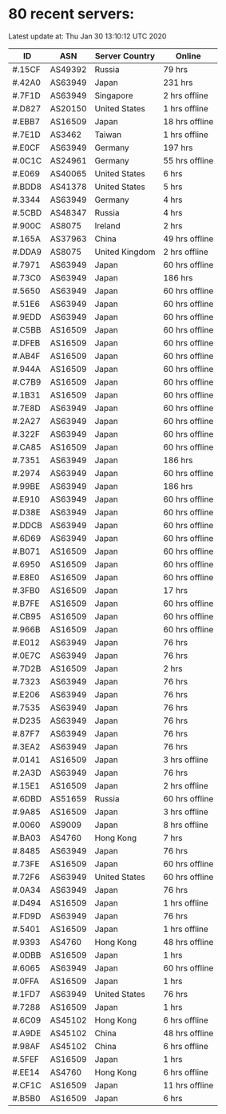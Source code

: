 # 80 recent servers:

Latest update at: Thu Jan 30 13:10:12 UTC 2020

| ID | ASN | Server Country | Online |
| -- | --- | -------------- | ------ |
| #.15CF | AS49392 | Russia | 79 hrs |
| #.42A0 | AS63949 | Japan | 231 hrs |
| #.7F1D | AS63949 | Singapore | 2 hrs offline |
| #.D827 | AS20150 | United States | 1 hrs offline |
| #.EBB7 | AS16509 | Japan | 18 hrs offline |
| #.7E1D | AS3462 | Taiwan | 1 hrs offline |
| #.E0CF | AS63949 | Germany | 197 hrs |
| #.0C1C | AS24961 | Germany | 55 hrs offline |
| #.E069 | AS40065 | United States | 6 hrs |
| #.BDD8 | AS41378 | United States | 5 hrs |
| #.3344 | AS63949 | Germany | 4 hrs |
| #.5CBD | AS48347 | Russia | 4 hrs |
| #.900C | AS8075 | Ireland | 2 hrs |
| #.165A | AS37963 | China | 49 hrs offline |
| #.DDA9 | AS8075 | United Kingdom | 2 hrs offline |
| #.7971 | AS63949 | Japan | 60 hrs offline |
| #.73C0 | AS63949 | Japan | 186 hrs |
| #.5650 | AS63949 | Japan | 60 hrs offline |
| #.51E6 | AS63949 | Japan | 60 hrs offline |
| #.9EDD | AS63949 | Japan | 60 hrs offline |
| #.C5BB | AS16509 | Japan | 60 hrs offline |
| #.DFEB | AS16509 | Japan | 60 hrs offline |
| #.AB4F | AS16509 | Japan | 60 hrs offline |
| #.944A | AS16509 | Japan | 60 hrs offline |
| #.C7B9 | AS16509 | Japan | 60 hrs offline |
| #.1B31 | AS16509 | Japan | 60 hrs offline |
| #.7E8D | AS63949 | Japan | 60 hrs offline |
| #.2A27 | AS63949 | Japan | 60 hrs offline |
| #.322F | AS63949 | Japan | 60 hrs offline |
| #.CA85 | AS16509 | Japan | 60 hrs offline |
| #.7351 | AS63949 | Japan | 186 hrs |
| #.2974 | AS63949 | Japan | 60 hrs offline |
| #.99BE | AS63949 | Japan | 186 hrs |
| #.E910 | AS63949 | Japan | 60 hrs offline |
| #.D38E | AS63949 | Japan | 60 hrs offline |
| #.DDCB | AS63949 | Japan | 60 hrs offline |
| #.6D69 | AS63949 | Japan | 60 hrs offline |
| #.B071 | AS16509 | Japan | 60 hrs offline |
| #.6950 | AS16509 | Japan | 60 hrs offline |
| #.E8E0 | AS16509 | Japan | 60 hrs offline |
| #.3FB0 | AS16509 | Japan | 17 hrs |
| #.B7FE | AS16509 | Japan | 60 hrs offline |
| #.CB95 | AS16509 | Japan | 60 hrs offline |
| #.966B | AS16509 | Japan | 60 hrs offline |
| #.E012 | AS63949 | Japan | 76 hrs |
| #.0E7C | AS63949 | Japan | 76 hrs |
| #.7D2B | AS16509 | Japan | 2 hrs |
| #.7323 | AS63949 | Japan | 76 hrs |
| #.E206 | AS63949 | Japan | 76 hrs |
| #.7535 | AS63949 | Japan | 76 hrs |
| #.D235 | AS63949 | Japan | 76 hrs |
| #.87F7 | AS63949 | Japan | 76 hrs |
| #.3EA2 | AS63949 | Japan | 76 hrs |
| #.0141 | AS16509 | Japan | 3 hrs offline |
| #.2A3D | AS63949 | Japan | 76 hrs |
| #.15E1 | AS16509 | Japan | 2 hrs offline |
| #.6DBD | AS51659 | Russia | 60 hrs offline |
| #.9A85 | AS16509 | Japan | 3 hrs offline |
| #.0060 | AS9009 | Japan | 8 hrs offline |
| #.BA03 | AS4760 | Hong Kong | 7 hrs |
| #.8485 | AS63949 | Japan | 76 hrs |
| #.73FE | AS16509 | Japan | 60 hrs offline |
| #.72F6 | AS63949 | United States | 60 hrs offline |
| #.0A34 | AS63949 | Japan | 76 hrs |
| #.D494 | AS16509 | Japan | 1 hrs offline |
| #.FD9D | AS63949 | Japan | 76 hrs |
| #.5401 | AS16509 | Japan | 1 hrs offline |
| #.9393 | AS4760 | Hong Kong | 48 hrs offline |
| #.0DBB | AS16509 | Japan | 1 hrs |
| #.6065 | AS63949 | Japan | 60 hrs offline |
| #.0FFA | AS16509 | Japan | 1 hrs |
| #.1FD7 | AS63949 | United States | 76 hrs |
| #.7288 | AS16509 | Japan | 1 hrs |
| #.6C09 | AS45102 | Hong Kong | 6 hrs offline |
| #.A9DE | AS45102 | China | 48 hrs offline |
| #.98AF | AS45102 | China | 6 hrs offline |
| #.5FEF | AS16509 | Japan | 1 hrs |
| #.EE14 | AS4760 | Hong Kong | 6 hrs offline |
| #.CF1C | AS16509 | Japan | 11 hrs offline |
| #.B5B0 | AS16509 | Japan | 6 hrs |

